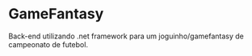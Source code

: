 # GameFantasy
Back-end utilizando .net framework para um joguinho/gamefantasy de campeonato de futebol. 

